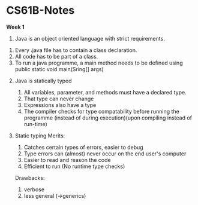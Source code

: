 # CS61B-Notes
**Week 1**
1. Java is an object oriented language with strict requirements.
  1) Every .java file has to contain a class declaration.
  2) All code has to be part of a class.
  3) To run a java programme, a main method needs to be defined using public static void main(Sring[] args)
2. Java is statically typed
   1) All variables, parameter, and methods must have a declared type.
   2) That type can never change
   3) Expressions also have a type
   4) The compiler checks for type compatability before running the programme (instead of during execution)(upon compiling instead of run-time)
3. Static typing
   Merits:
   1) Catches certain types of errors, easier to debug
   2) Type errors can (almost) never occur on the end user's computer
   3) Easier to read and reason the code
   4) Efficient to run (No runtime type checks)
  
   Drawbacks:
   1) verbose
   2) less general (->generics)
    
   
   
